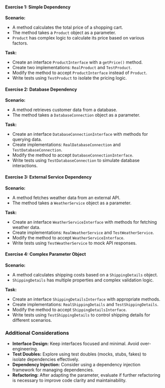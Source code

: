 #### Exercise 1: Simple Dependency

**Scenario:**

- A method calculates the total price of a shopping cart.
- The method takes a `Product` object as a parameter.
- `Product` has complex logic to calculate its price based on various factors.

**Task:**

- Create an interface `ProductInterface` with a `getPrice()` method.
- Create two implementations: `RealProduct` and `TestProduct`.
- Modify the method to accept `ProductInterface` instead of `Product`.
- Write tests using `TestProduct` to isolate the pricing logic.

#### Exercise 2: Database Dependency

**Scenario:**

- A method retrieves customer data from a database.
- The method takes a `DatabaseConnection` object as a parameter.

**Task:**

- Create an interface `DatabaseConnectionInterface` with methods for querying data.
- Create implementations: `RealDatabaseConnection` and `TestDatabaseConnection`.
- Modify the method to accept `DatabaseConnectionInterface`.
- Write tests using `TestDatabaseConnection` to simulate database interactions.

#### Exercise 3: External Service Dependency

**Scenario:**

- A method fetches weather data from an external API.
- The method takes a `WeatherService` object as a parameter.

**Task:**

- Create an interface `WeatherServiceInterface` with methods for fetching weather data.
- Create implementations: `RealWeatherService` and `TestWeatherService`.
- Modify the method to accept `WeatherServiceInterface`.
- Write tests using `TestWeatherService` to mock API responses.

#### Exercise 4: Complex Parameter Object

**Scenario:**

- A method calculates shipping costs based on a `ShippingDetails` object.
- `ShippingDetails` has multiple properties and complex validation logic.

**Task:**

- Create an interface `ShippingDetailsInterface` with appropriate methods.
- Create implementations: `RealShippingDetails` and `TestShippingDetails`.
- Modify the method to accept `ShippingDetailsInterface`.
- Write tests using `TestShippingDetails` to control shipping details for different scenarios.

### Additional Considerations

- **Interface Design:** Keep interfaces focused and minimal. Avoid over-engineering.
- **Test Doubles:** Explore using test doubles (mocks, stubs, fakes) to isolate dependencies effectively.
- **Dependency Injection:** Consider using a dependency injection framework for managing dependencies.
- **Refactoring:** After adapting the parameter, evaluate if further refactoring is necessary to improve code clarity and maintainability.